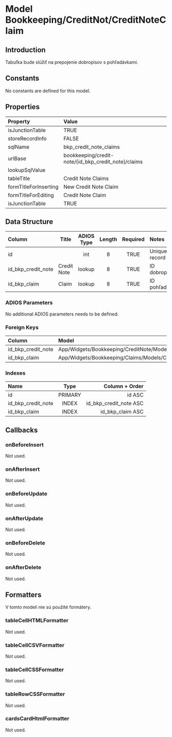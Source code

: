 # Model Bookkeeping/CreditNot/CreditNoteClaim

## Introduction

Tabuľka bude slúžiť na prepojenie dobropisov s pohľadávkami.

## Constants

No constants are defined for this model.

## Properties

| Property              | Value                                               |
| :-------------------- | :-------------------------------------------------- |
| isJunctionTable       | TRUE                                                |
| storeRecordInfo       | FALSE                                               |
| sqlName               | bkp_credit_note_claims                              |
| urlBase               | bookkeeping/credit-note/{id_bkp_credit_note}/claims |
| lookupSqlValue        |                                                     |
| tableTitle            | Credit Note Claims                                  |
| formTitleForInserting | New Credit Note Claim                               |
| formTitleForEditing   | Credit Note Claim                                   |
| isJunctionTable       | TRUE                                                |

## Data Structure

| Column             | Title       | ADIOS Type | Length | Required | Notes            |
| :----------------- | ----------- | :--------: | :----: | :------: | :--------------- |
| id                 |             |    int     |   8    |   TRUE   | Unique record ID |
| id_bkp_credit_note | Credit Note |   lookup   |   8    |   TRUE   | ID dobropisu     |
| id_bkp_claim       | Claim       |   lookup   |   8    |   TRUE   | ID pohľadávky    |

### ADIOS Parameters

No additional ADIOS parameters needs to be defined.

### Foreign Keys

| Column             | Model                                                | Relation | OnUpdate | OnDelete |
| :----------------- | :--------------------------------------------------- | :------: | -------- | -------- |
| id_bkp_credit_note | App/Widgets/Bookkeeping/CreditNote/Models/CreditNote |   1:N    | Cascade  | Cascade  |
| id_bkp_claim       | App/Widgets/Bookkeeping/Claims/Models/Claim           |   1:N    | Cascade  | Restrict |

### Indexes

| Name               |  Type   |         Column + Order |
| :----------------- | :-----: | ---------------------: |
| id                 | PRIMARY |                 id ASC |
| id_bkp_credit_note |  INDEX  | id_bkp_credit_note ASC |
| id_bkp_claim       |  INDEX  |       id_bkp_claim ASC |

## Callbacks

### onBeforeInsert

Not used.

### onAfterInsert

Not used.

### onBeforeUpdate

Not used.

### onAfterUpdate

Not used.

### onBeforeDelete

Not used.

### onAfterDelete

Not used.

## Formatters

V tomto modeli nie sú použité formátery.

### tableCellHTMLFormatter

Not used.

### tableCellCSVFormatter

Not used.

### tableCellCSSFormatter

Not used.

### tableRowCSSFormatter

Not used.

### cardsCardHtmlFormatter

Not used.
